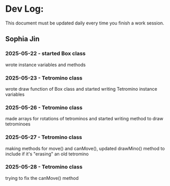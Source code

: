 # Dev Log:

This document must be updated daily every time you finish a work session.

## Sophia Jin

### 2025-05-22 - started Box class
wrote instance variables and methods

### 2025-05-23 - Tetromino class
wrote draw function of Box class and started writing Tetromino instance variables

### 2025-05-26 - Tetromino class
made arrays for rotations of tetrominos and started writing method to draw tetrominoes

### 2025-05-27 - Tetromino class
making methods for move() and canMove(), updated drawMino() method to include if it's "erasing" an old tetromino

### 2025-05-28 - Tetromino class
trying to fix the canMove() method

